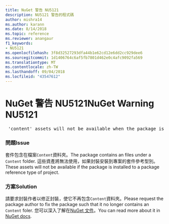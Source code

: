 ```yaml
---
title: NuGet 警告 NU5121
description: NU5121 警告的程式碼
author: mishra14
ms.author: karann
ms.date: 8/14/2018
ms.topic: reference
ms.reviewer: anangaur
f1_keywords:
- NU5121
ms.openlocfilehash: 3f8d32527293dfa44b1e62cd12e6dd2cc929dee6
ms.sourcegitcommit: 1d1406764c6af5fb7801d462e0c4afc9092fa569
ms.translationtype: MT
ms.contentlocale: zh-TW
ms.lasthandoff: 09/04/2018
ms.locfileid: "43547612"
---
```

# <a name="nuget-warning-nu5121"></a><span data-ttu-id="668f9-103">NuGet 警告 NU5121</span><span class="sxs-lookup"><span data-stu-id="668f9-103">NuGet Warning NU5121</span></span>
<pre> 'content' assets will not be available when the package is installed after the migration.</pre>

### <a name="issue"></a><span data-ttu-id="668f9-104">問題</span><span class="sxs-lookup"><span data-stu-id="668f9-104">Issue</span></span>

<span data-ttu-id="668f9-105">套件包含在檔案`Content`資料夾。</span><span class="sxs-lookup"><span data-stu-id="668f9-105">The package contains an files under a `Content` folder.</span></span> <span data-ttu-id="668f9-106">這些資產將無法使用，如果封裝安裝到專案的套件參考型別。</span><span class="sxs-lookup"><span data-stu-id="668f9-106">These assets will not be available if the package is installed to a package reference type of project.</span></span>


### <a name="solution"></a><span data-ttu-id="668f9-107">方案</span><span class="sxs-lookup"><span data-stu-id="668f9-107">Solution</span></span>

<span data-ttu-id="668f9-108">請要求封裝作者以修正封裝，使它不再包含`Content`資料夾。</span><span class="sxs-lookup"><span data-stu-id="668f9-108">Please request the package author to fix the package such that it no longer contains an `Content` foler.</span></span> <span data-ttu-id="668f9-109">您可以深入了解在[NuGet 文件](https://docs.microsoft.com/en-us/nuget/reference/migrate-packages-config-to-package-reference)。</span><span class="sxs-lookup"><span data-stu-id="668f9-109">You can read more about it in [NuGet docs](https://docs.microsoft.com/en-us/nuget/reference/migrate-packages-config-to-package-reference).</span></span>

